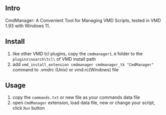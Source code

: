 ## Intro
CmdManager: A Convenient Tool for Managing VMD Scripts, tested in VMD 1.93 with Windows 11.

## Install
1. like other VMD tcl plugins, copy the `cmdmanager1.0` folder to the `plugins\noarch\tcl\` of VMD install path
2. add `vmd_install_extension cmdmanager cmdmanager_tk "CmdManager"` command to .vmdrc (Unix) or vmd.rc(Windows) file

## Usage
1. copy the `commands.txt` or new file as your commands data file
2. open `CmdManager` extension, load data file, new or change your script, click `Run` button
